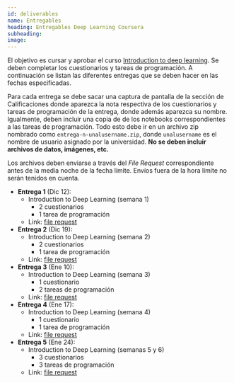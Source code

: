 ```yaml
---
id: deliverables
name: Entregables
heading: Entregables Deep Learning Coursera
subheading: 
image: 
---
```


El objetivo es cursar y aprobar el curso [Introduction to deep learning](https://www.coursera.org/learn/intro-to-deep-learning). Se deben completar los cuestionarios y tareas de programación. A continuación se listan las diferentes entregas que se deben hacer en las fechas especificadas.

Para cada entrega se debe sacar una captura de pantalla de la sección de Calificaciones donde aparezca la nota respectiva de los cuestionarios y tareas de programación de la entrega, donde además aparezca su nombre. Igualmente, deben incluir una copia de de los notebooks correspondientes a las tareas de programación. Todo esto debe ir en un archivo zip nombrado como `entrega-n-unalusername.zip`, donde `unalusername` es el nombre de usuario asignado por la universidad. **No se deben incluir archivos de datos, imágenes, etc.**

Los archivos deben enviarse a través del *File Request* correspondiente antes de la media noche de la fecha límite. Envíos fuera de la hora límite no serán tenidos en cuenta.

* **Entrega 1** (Dic 12): 
  * Introduction to Deep Learning (semana 1)
    * 2 cuestionarios
    * 1 tarea de programación
  * Link: [file request]()
* **Entrega 2** (Dic 19):
  * Introduction to Deep Learning (semana 2)
    * 2 cuestionarios
    * 1 tarea de programación
  * Link: [file request]()
* **Entrega 3** (Ene 10):
  * Introduction to Deep Learning (semana 3)
    * 1 cuestionario
    * 2 tareas de programación
  * Link: [file request]()
* **Entrega 4** (Ene 17):
  * Introduction to Deep Learning (semana 4)
    * 1 cuestionario
    * 1 tarea de programación
  * Link: [file request]()
* **Entrega 5** (Ene 24):
  * Introduction to Deep Learning (semanas 5 y 6)
    * 3 cuestionarios
    * 3 tareas de programación
  * Link: [file request]()
  


